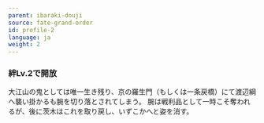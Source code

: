 ```yaml
---
parent: ibaraki-douji
source: fate-grand-order
id: profile-2
language: ja
weight: 2
---
```


### 絆Lv.2で開放

大江山の鬼としては唯一生き残り、京の羅生門（もしくは一条戻橋）にて渡辺綱へ襲い掛かるも腕を切り落とされてしまう。
腕は戦利品として一時こそ奪われるが、後に茨木はこれを取り戻し、いずこかへと姿を消す。
